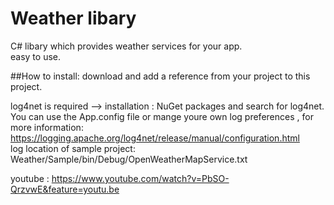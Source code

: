 # Weather libary
C# libary which provides weather services for your app.<br>
easy to use.

##How to install:
download and add a reference from your project to this project.

log4net is required --> installation : NuGet packages and search for log4net.
You can use the App.config file or mange youre own log preferences , for more information:
https://logging.apache.org/log4net/release/manual/configuration.html<br>
log location of sample project: Weather/Sample/bin/Debug/OpenWeatherMapService.txt

youtube :
https://www.youtube.com/watch?v=PbSO-QrzvwE&feature=youtu.be
